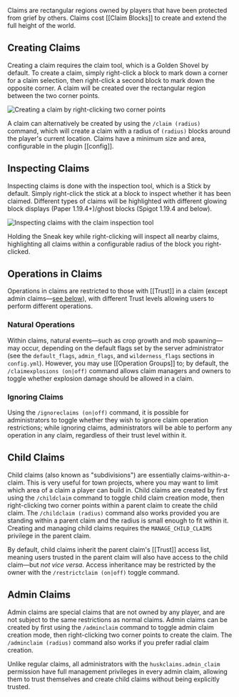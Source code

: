 Claims are rectangular regions owned by players that have been protected from grief by others. Claims cost [[Claim Blocks]] to create and extend the full height of the world.

## Creating Claims
Creating a claim requires the claim tool, which is a Golden Shovel by default. To create a claim, simply right-click a block to mark down a corner for a claim selection, then right-click a second block to mark down the opposite corner. A claim will be created over the rectangular region between the two corner points.

![Creating a claim by right-clicking two corner points](https://raw.githubusercontent.com/WiIIiam278/HuskClaims/master/images/claiming_land.gif)

A claim can alternatively be created by using the `/claim (radius)` command, which will create a claim with a radius of `(radius)` blocks around the player's current location. Claims have a minimum size and area, configurable in the plugin [[config]].

## Inspecting Claims
Inspecting claims is done with the inspection tool, which is a Stick by default. Simply right-click the stick at a block to inspect whether it has been claimed. Different types of claims will be highlighted with different glowing block displays (Paper 1.19.4+)/ghost blocks (Spigot 1.19.4 and below).

![Inspecting claims with the claim inspection tool](https://raw.githubusercontent.com/WiIIiam278/HuskClaims/master/images/inspecting_claims.gif)

Holding the Sneak key while right-clicking will inspect all nearby claims, highlighting all claims within a configurable radius of the block you right-clicked.

## Operations in Claims
Operations in claims are restricted to those with [[Trust]] in a claim (except admin claims&mdash;[see below](#admin-claims)), with different Trust levels allowing users to perform different operations.

### Natural Operations
Within claims, natural events&mdash;such as crop growth and mob spawning&mdash;may occur, depending on the default flags set by the server administrator (see the `default_flags`, `admin_flags`, and `wilderness_flags` sections in `config.yml`). However, you may use [[Operation Groups]] to; by default, the `/claimexplosions (on|off)` command allows claim managers and owners to toggle whether explosion damage should be allowed in a claim. 

### Ignoring Claims
Using the `/ignoreclaims (on|off)` command, it is possible for administrators to toggle whether they wish to ignore claim operation restrictions; while ignoring claims, administrators will be able to perform any operation in any claim, regardless of their trust level within it.

## Child Claims
Child claims (also known as "subdivisions") are essentially claims-within-a-claim. This is very useful for town projects, where you may want to limit which area of a claim a player can build in. Child claims are created by first using the `/childclaim` command to toggle child claim creation mode, then right-clicking two corner points within a parent claim to create the child claim. The `/childclaim (radius)` command also works provided you are standing within a parent claim and the radius is small enough to fit within it. Creating and managing child claims requires the `MANAGE_CHILD_CLAIMS` privilege in the parent claim.

By default, child claims inherit the parent claim's [[Trust]] access list, meaning users trusted in the parent claim will also have access to the child claim&mdash;but _not vice versa_. Access inheritance may be restricted by the owner with the `/restrictclaim (on|off)` toggle command.

## Admin Claims
Admin claims are special claims that are not owned by any player, and are not subject to the same restrictions as normal claims. Admin claims can be created by first using the `/adminclaim` command to toggle admin claim creation mode, then right-clicking two corner points to create the claim. The `/adminclaim (radius)` command also works if you prefer radial claim creation.

Unlike regular claims, all administrators with the `huskclaims.admin_claim` permission have full management privileges in every admin claim, allowing them to trust themselves and create child claims without being explicitly trusted.